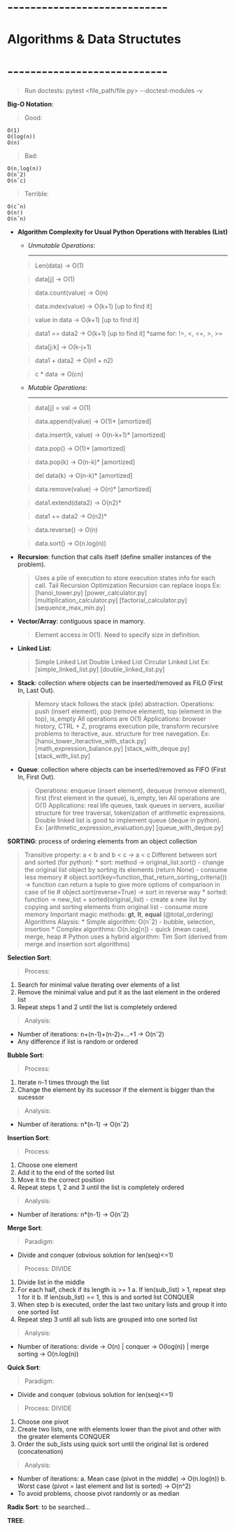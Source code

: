 # ---------------------------- #
# Algorithms & Data Structutes #
# ---------------------------- #

> Run doctests: pytest <file_path/file.py> --doctest-modules -v

**Big-O Notation**:
> Good:

    O(1)
    O(log(n))
    O(n)

> Bad:

    O(n.log(n))
    O(nˆ2)
    O(nˆc)

> Terrible:

    O(cˆn)
    O(n!)
    O(nˆn)

* **Algorithm Complexity for Usual Python Operations with Iterables (List)**
  * *Unmutable Operations*:
    **********************
  > Len(data)             -> O(1)
  
  > data[j]               -> O(1)
  
  > data.count(value)     -> O(n)
  
  > data.index(value)     -> O(k+1) [up to find it]
  
  > value in data         -> O(k+1) [up to find it]
  
  > data1 == data2        -> O(k+1) [up to find it] *same for: !=, <, <=, >, >=
  
  > data[j:k]             -> O(k-j+1)
  
  > data1 + data2         -> O(n1 + n2)
  
  > c * data              -> O(cn)

  * *Mutable Operations*:
    **********************
  > data[j] = val         -> O(1)
  
  > data.append(value)    -> O(1)* [amortized]
  
  > data.insert(k, value) -> O(n-k+1)* [amortized]
  
  > data.pop()            -> O(1)* [amortized]
  
  > data.pop(k)           -> O(n-k)* [amortized]
  
  > del data(k)           -> O(n-k)* [amortized]
  
  > data.remove(value)    -> O(n)* [amortized]
  
  > data1.extend(data2)   -> O(n2)*
  
  > data1 += data2        -> O(n2)*
  
  > data.reverse()        -> O(n)
  
  > data.sort()           -> O(n.log(n))

* **Recursion**: function that calls itself (define smaller instances of the problem).
  > Uses a pile of execution to store execution states info for each call.
  > Tail Recursion Optimization
  > Recursion can replace loops
  Ex: [hanoi_tower.py] [power_calculator.py] [multiplication_calculator.py] [factorial_calculator.py] [sequence_max_min.py]

* **Vector/Array**: contiguous space in mamory. 
  > Element access in O(1).
  > Need to specify size in definition.

* **Linked List**:
  > Simple Linked List
  > Double Linked List
  > Circular Linked List
  Ex: [simple_linked_list.py] [double_linked_list.py]

* **Stack**: collection where objects can be inserted/removed as FILO (First In, Last Out).
  > Memory stack follows the stack (pile) abstraction.
  > Operations: push (insert element), pop (remove element), top (element in the top), is_empty
  > All operations are O(1)
  > Applications: browser history, CTRL + Z, programs execution pile, transform recursive problems to iteractive, aux. structure for tree navegation.
  Ex: [hanoi_tower_iteractive_with_stack.py] [math_expression_balance.py] [stack_with_deque.py] [stack_with_list.py]

* **Queue**: collection where objects can be inserted/removed as FIFO (First In, First Out).
  > Operations: enqueue (insert element), dequeue (remove element), first (first element in the queue), is_empty, len
  > All operations are O(1)
  > Applications: real life queues, task queues in servers, auxiliar structure for tree traversal, tokenization of arithmetic expressions.
  > Double linked list is good to implement queue (deque in python).
  Ex: [arithmetic_expression_evaluation.py] [queue_with_deque.py]


**SORTING**: process of ordering elements from an object collection
  > Transitive property: a < b and b < c -> a < c
  > Different between sort and sorted (for python):
    * sort: method -> original_list.sort() - change the original list object by sorting its elements (return None) - consume less memory
      # object.sort(key=function_that_return_sorting_criteria()) -> function can return a tuple to give more options of comparison in case of tie
      # object.sort(reverse=True) -> sort in reverse way
    * sorted: function -> new_list = sorted(original_list) - create a new list by copying and sorting elements from original list - consume more memory
  > Important magic methods: __gt__, __lt__, __equal__ (@total_ordering)
  > Algorithms Alaysis:
    * Simple algorithm: O(nˆ2) - bubble, selection, insertion
    * Complex algorithms: O(n.log[n]) - quick (mean case), merge, heap
    # Python uses a hybrid algorithm: Tim Sort (derived from merge and insertion sort algorithms)

**Selection Sort**: 
> Process:
1. Search for minimal value iterating over elements of a list
2. Remove the minimal value and put it as the last element in the ordered list
3. Repeat steps 1 and 2 until the list is completely ordered
> Analysis:
* Number of iterations: n+(n-1)+(n-2)+...+1 -> O(nˆ2)
* Any difference if list is random or ordered

**Bubble Sort**: 
> Process:
1. Iterate n-1 times through the list
2. Change the element by its sucessor if the element is bigger than the sucessor
> Analysis:
* Number of iterations: n*(n-1) -> O(nˆ2)

**Insertion Sort**: 
> Process:
1. Choose one element
2. Add it to the end of the sorted list
3. Move it to the correct position
4. Repeat steps 1, 2 and 3 until the list is completely ordered
> Analysis:
* Number of iterations: n*(n-1) -> O(nˆ2)

**Merge Sort**:
> Paradigm:
* Divide and conquer (obvious solution for len(seq)<=1)
> Process:
DIVIDE
1. Divide list in the middle
2. For each half, check if its length is >= 1
  a. If len(sub_list) > 1, repeat step 1 for it
  b. If len(sub_list) == 1, this is and sorted list
CONQUER
3. When step b is executed, order the last two unitary lists and group it into one sorted list
4. Repeat step 3 until all sub lists are grouped into one sorted list
> Analysis:
* Number of iterations: divide -> O(n) | conquer -> O(log(n)) | merge sorting -> O(n.log(n))

**Quick Sort**:
> Paradigm:
* Divide and conquer (obvious solution for len(seq)<=1)
> Process:
DIVIDE
1. Choose one pivot
2. Create two lists, one with elements lower than the pivot and other with the greater elements
CONQUER
1. Order the sub_lists using quick sort until the original list is ordered (concatenation)
> Analysis:
* Number of iterations: 
  a. Mean case (pivot in the middle) -> O(n.log(n))
  b. Worst case (pivot = last element and list is sorted) -> O(n^2)                   
* To avoid problems, choose pivot randomly or as median

**Radix Sort**: to be searched...


**TREE**:
